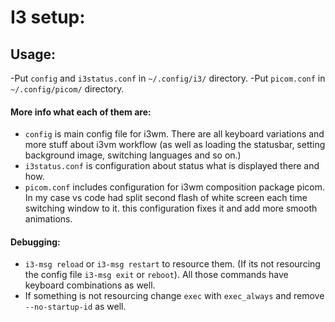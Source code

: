 
# I3 setup:

## Usage:

-Put `config` and  `i3status.conf` in ```~/.config/i3/``` directory.
-Put `picom.conf` in ```~/.config/picom/``` directory.

#### More info what each of them are:

- `config` is main config file for i3wm. There are all keyboard variations and more stuff about i3vm workflow (as well as loading the statusbar, setting background image, switching languages and so on.)
- `i3status.conf` is configuration about status what is displayed there and how.
- `picom.conf` includes configuration for i3wm composition package picom. In my case vs code had split second flash of white screen each time switching window to it. this configuration fixes it and add more smooth animations.

#### Debugging:

- `i3-msg reload` or `i3-msg restart` to resource them. (If its not resourcing the config file `i3-msg exit` or `reboot`). All those commands have keyboard combinations as well.
- If something is not resourcing change `exec` with `exec_always` and remove `--no-startup-id` as well.
